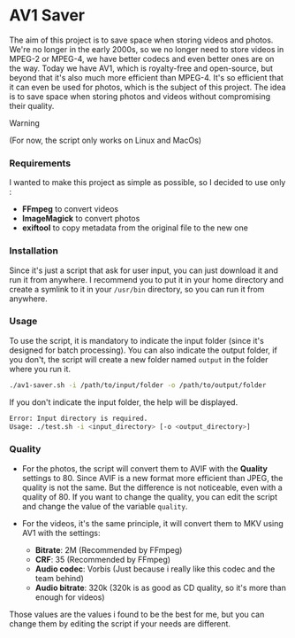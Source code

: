 # AV1 Saver

The aim of this project is to save space when storing videos and photos.
We're no longer in the early 2000s, so we no longer need to store videos in MPEG-2 or MPEG-4, we have better codecs and even better ones are on the way. Today we have AV1, which is royalty-free and open-source, but beyond that it's also much more efficient than MPEG-4. It's so efficient that it can even be used for photos, which is the subject of this project. The idea is to save space when storing photos and videos without compromising their quality.

> [!WARNING] 
> (For now, the script only works on Linux and MacOs)

### Requirements
I wanted to make this project as simple as possible, so I decided to use only :
- **FFmpeg** to convert videos
- **ImageMagick** to convert photos
- **exiftool** to copy metadata from the original file to the new one

### Installation
Since it's just a script that ask for user input, you can just download it and run it from anywhere.
I recommend you to put it in your home directory and create a symlink to it in your `/usr/bin` directory, so you can run it from anywhere.

### Usage
To use the script, it is mandatory to indicate the input folder (since it's designed for batch processing). You can also indicate the output folder, if you don't, the script will create a new folder named `output` in the folder where you run it.

```bash
./av1-saver.sh -i /path/to/input/folder -o /path/to/output/folder
```

If you don't indicate the input folder, the help will be displayed.

```bash
Error: Input directory is required.
Usage: ./test.sh -i <input_directory> [-o <output_directory>]
```

### Quality
- For the photos, the script will convert them to AVIF with the **Quality** settings to 80. Since AVIF is a new format more efficient than JPEG, the quality is not the same. But the difference is not noticeable, even with a quality of 80. If you want to change the quality, you can edit the script and change the value of the variable `quality`.

- For the videos, it's the same principle, it will convert them to MKV using AV1 with the settings:
  - **Bitrate**: 2M (Recommended by FFmpeg)
  - **CRF**: 35 (Recommended by FFmpeg)
  - **Audio codec**: Vorbis (Just because i really like this codec and the team behind)
  - **Audio bitrate**: 320k (320k is as good as CD quality, so it's more than enough for videos)

Those values are the values i found to be the best for me, but you can change them by editing the script if your needs are different.
